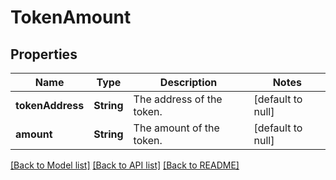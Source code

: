 # TokenAmount
## Properties

| Name | Type | Description | Notes |
|------------ | ------------- | ------------- | -------------|
| **tokenAddress** | **String** | The address of the token. | [default to null] |
| **amount** | **String** | The amount of the token. | [default to null] |

[[Back to Model list]](../README.md#documentation-for-models) [[Back to API list]](../README.md#documentation-for-api-endpoints) [[Back to README]](../README.md)


